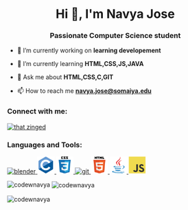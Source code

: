 <h1 align="center">Hi 👋, I'm Navya Jose</h1>
<h3 align="center">Passionate Computer Science student</h3>

- 🔭 I’m currently working on **learning developement**

- 🌱 I’m currently learning **HTML,CSS,JS,JAVA**

- 💬 Ask me about **HTML,CSS,C,GIT**

- 📫 How to reach me **navya.jose@somaiya.edu**

<h3 align="left">Connect with me:</h3>
<p align="left">
<a href="https://www.youtube.com/c/that zinged" target="blank"><img align="center" src="https://raw.githubusercontent.com/rahuldkjain/github-profile-readme-generator/master/src/images/icons/Social/youtube.svg" alt="that zinged" height="30" width="40" /></a>
</p>

<h3 align="left">Languages and Tools:</h3>
<p align="left"> <a href="https://www.blender.org/" target="_blank" rel="noreferrer"> <img src="https://download.blender.org/branding/community/blender_community_badge_white.svg" alt="blender" width="40" height="40"/> </a> <a href="https://www.cprogramming.com/" target="_blank" rel="noreferrer"> <img src="https://raw.githubusercontent.com/devicons/devicon/master/icons/c/c-original.svg" alt="c" width="40" height="40"/> </a> <a href="https://www.w3schools.com/css/" target="_blank" rel="noreferrer"> <img src="https://raw.githubusercontent.com/devicons/devicon/master/icons/css3/css3-original-wordmark.svg" alt="css3" width="40" height="40"/> </a> <a href="https://git-scm.com/" target="_blank" rel="noreferrer"> <img src="https://www.vectorlogo.zone/logos/git-scm/git-scm-icon.svg" alt="git" width="40" height="40"/> </a> <a href="https://www.w3.org/html/" target="_blank" rel="noreferrer"> <img src="https://raw.githubusercontent.com/devicons/devicon/master/icons/html5/html5-original-wordmark.svg" alt="html5" width="40" height="40"/> </a> <a href="https://www.java.com" target="_blank" rel="noreferrer"> <img src="https://raw.githubusercontent.com/devicons/devicon/master/icons/java/java-original.svg" alt="java" width="40" height="40"/> </a> <a href="https://developer.mozilla.org/en-US/docs/Web/JavaScript" target="_blank" rel="noreferrer"> <img src="https://raw.githubusercontent.com/devicons/devicon/master/icons/javascript/javascript-original.svg" alt="javascript" width="40" height="40"/> </a> </p>

<p><img align="left" src="https://github-readme-stats.vercel.app/api/top-langs?username=codewnavya&show_icons=true&locale=en&layout=compact" alt="codewnavya" /></p>

<p>&nbsp;<img align="center" src="https://github-readme-stats.vercel.app/api?username=codewnavya&show_icons=true&locale=en" alt="codewnavya" /></p>

<p><img align="center" src="https://github-readme-streak-stats.herokuapp.com/?user=codewnavya&" alt="codewnavya" /></p>

